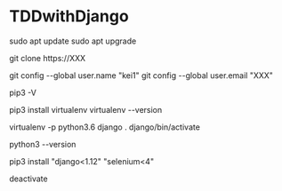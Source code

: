 # TDDwithDjango

sudo apt update
sudo apt upgrade

git clone https://XXX

git config --global user.name "kei1"
git config --global user.email "XXX"

pip3 -V

pip3 install virtualenv
virtualenv --version

virtualenv -p python3.6 django
. django/bin/activate

python3 --version

pip3 install "django<1.12" "selenium<4"

deactivate
